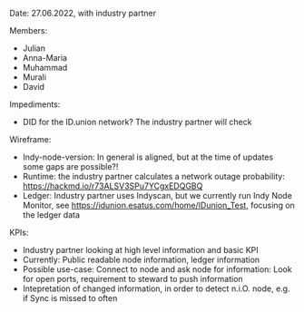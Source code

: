 Date:
27.06.2022, with industry partner

Members:
- Julian
- Anna-Maria
- Muhammad
- Murali
- David

Impediments:
- DID for the ID.union network? The industry partner will check 
    
 Wireframe:
 - Indy-node-version: In general is aligned, but at the time of updates some gaps are possible?!
 - Runtime: the industry partner calculates a network outage probability: https://hackmd.io/r73ALSV3SPu7YCgxEDQGBQ
 - Ledger: Industry partner uses Indyscan, but we currently run Indy Node Monitor, see https://idunion.esatus.com/home/IDunion_Test, focusing on the ledger data

KPIs:
- Industry partner looking at high level information and basic KPI
- Currently: Public readable node information, ledger information
- Possible use-case: Connect to node and ask node for information: Look for open ports, requirement to steward to push information
- Intepretation of changed information, in order to detect n.i.O. node, e.g. if Sync is missed to often
